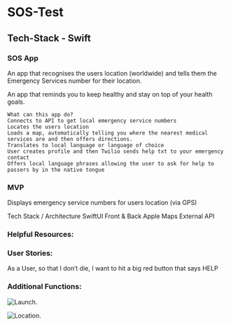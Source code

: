 # SOS-Test

## Tech-Stack - Swift

### SOS App

An app that recognises the users location (worldwide) and tells them the Emergency Services number for their location.  

An app that reminds you to keep healthy and stay on top of your health goals.

```
What can this app do?
Connects to API to get local emergency service numbers
Locates the users location
Loads a map, automatically telling you where the nearest medical services are and then offers directions.
Translates to local language or language of choice
User creates profile and then Twilio sends help txt to your emergency contact
Offers local language phrases allowing the user to ask for help to passers by in the native tongue
```

### MVP
Displays emergency service numbers for users location (via GPS)

Tech Stack / Architecture
SwiftUI Front & Back
Apple Maps
External API

### Helpful Resources:

### User Stories:
As a User, so that I don’t die,
I want to hit a big red button that says HELP


### Additional Functions:


![Launch](https://user-images.githubusercontent.com/71830424/105181474-c01c5f80-5b23-11eb-89b8-09ae50f3bef6.png).

![Location](https://user-images.githubusercontent.com/71830424/105181740-16899e00-5b24-11eb-938e-09bac2e1946b.png).

